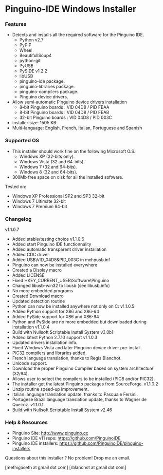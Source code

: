 Pinguino-IDE Windows Installer
==============================

### Features

* Detects and installs all the required software for the Pinguino IDE.
  + Python v2.7
  + PyPIP
  + Wheel
  + BeautifullSoup4
  + python-git
  + PyUSB
  + PySIDE v1.2.2
  + libUSB
  + pinguino-ide package.
  + pinguino-libraries package.
  + pinguino-compilers package.
  + Pinguino device drivers.
* Allow semi-automatic Pinguino device drivers installation
  +  8-bit Pinguino boards : VID 04D8 / PID FEAA
  +  8-bit Pinguino boards : VID 04D8 / PID FEAB
  + 32-bit Pinguino boards : VID 04D8 / PID 003C
* Installer size: 1505 KB.
* Multi-language: English, French, Italian, Portuguese and Spanish

### Supported OS

* This installer should work fine on the following Microsoft O.S.:
  + Windows XP (32-bits only).
  + Windows Vista (32 and 64-bits).
  + Windows 7 (32 and 64-bits).
  + Windows 8 (32 and 64-bits).
* 300Mb free space on disk for all the installed software.

Tested on:

* Windows XP Professional SP2 and SP3 32-bit
* Windows 7 Ultimate 32-bit
* Windows 7 Premium 64-bit

### Changelog
v1.1.0.7
* Added stable/testing choice
v1.1.0.6
* Added start Pinguino IDE functionnality
* Added automatic transparent driver installation
* Added CDC driver
* Added USB\VID_04D8&PID_003C in mchpusb.inf
* Pinguino can now be installed everywhere
* Created a Display macro
* Added LICENSE
* Fixed HKEY_CURRENT_USER\Software\Pinguino
* Changed libusb-win32 to libusb (see libusb.info)
* No more embedded programs
* Created Download macro
* Updated detection routine
* Python can now be installed anywhere not only on C:
v1.1.0.5
* Added Python support for X86 and X86-64
* Added PySide support for X86 and X86-64
* Python and PySide are no more embedded but downloaded during installation
v1.1.0.4
* Build with Nullsoft Scriptable Install System v3.0b1
* Added latest Python 2.7.10 support
v1.1.0.3
* Updated drivers installation info.
* Fixed Windows Vista and later Pinguino device driver pre-install.
* PIC32 compilers and libraries added.
* French language translation, thanks to Regis Blanchot.
* Unicode support.
* Download the proper Pinguino Compiler based on system architecture (32/64).
* Allows user to select the compilers to be installed (PIC8 and/or PIC32).
* The installer get the latest Pinguino packages from SourceForge.
v1.1.0.2
* Unzip routine speed-up improvement.
* Italian language translation update, thanks to Pasquale Fersini.
* Portugese Brazil language translation update, thanks to Wagner de Queiroz.
v1.1.0.1
* Build with Nullsoft Scriptable Install System v2.46

### Help & Resources

* Pinguino Site: http://www.pinguino.cc
* Pinguino IDE v11 repo: https://github.com/PinguinoIDE
* Pinguino IDE installers: https://github.com/PinguinoIDE/pinguino-installers

Questions about this installer ? No problem! Drop me an email.

[mefhigoseth at gmail dot com]
[rblanchot at gmail dot com]

